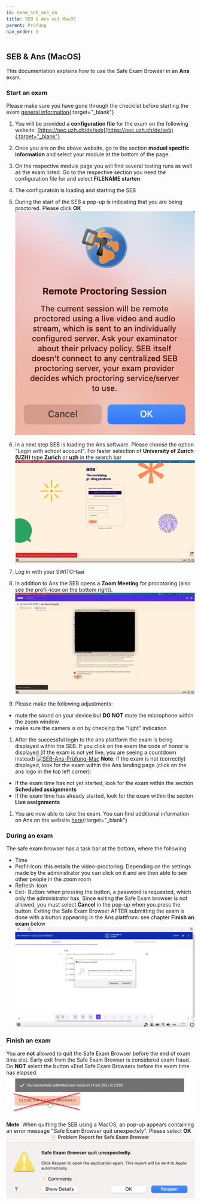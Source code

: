 ```yaml
---
id: exam_seb_ans_en
title: SEB & Ans mit MacOS
parent: Prüfung
nav_order: 3
---
```


## SEB & Ans (MacOS)

This documentation explains how to use the Safe Exam Browser in an **Ans** exam.

### Start an exam
Please make sure you have gone through the checklist before starting the exam [general information](https://uzh-oec.github.io/seb-en/exam_general_en.html){:target="_blank"}

1. You will be provided a **configuration file** for the exam on the following website: [https://oec.uzh.ch/de/seb](https://oec.uzh.ch/de/seb){:target="_blank"}

1. Once you are on the above website, go to the section **moduel specific information** and select your module at the bottom of the page.

1. On the respective module page you will find several testing runs as well as the exam listed. Go to the respective section you need the configuration file for and select **FILENAME starten** 

1. The configuratoin is loading and starting the SEB

1. During the start of the SEB a pop-up is indicating that you are being proctored. Please click **OK**       
[![SEB-Ans-start-Mac](assets/SEB_Ans_remoteproctoring_mac.png)](assets/SEB_Ans_remoteproctoring_mac.png)

1. In a next step SEB is loading the Ans software. Please choose the option "Login with school account". For faster selection of **University of Zurich (UZH)** type **Zurich** or **uzh** in the search bar
[![SEB-Ans-login-Mac](assets/SEB_Ans_login_mac.png)](assets/SEB_Ans_login_mac.png)

1. Log in with your SWITCHaai

1. In addition to Ans the SEB opens a **Zoom Meeting** for procotoring (also see the profil-icon on the bottom right). 
[![SEB-Ans-Zoom-Mac](assets/SEB_Ans_Zoom_mac.png)](assets/SEB_Ans_Zoom_mac.png)

1. Please make the following adjustments:
* mute the sound on your device but **DO NOT** mute the microphone within the zoom window.
* make sure the camera is on by checking the "light" indication

1. After the successful login to the ans plattform the exam is being displayed within the SEB. If you click on the exam the code of honor is displayed (if the exam is not yet live, you are seeing a countdown instead) 
[![SEB-Ans-Prüfung-Mac](assets/SEB_Ans_Prüfung_mac.png)](assets/SEB_Ans_Prüfung_mac.png)
**Note**: if the exam is not (correctly) displayed, look for the exam within the Ans landing page (click on the ans logo in the top left corner): 
* If the exam time has not yet started, look for the exam within the section **Scheduled assignments**
* If the exam time has already started, look for the exam within the secton **Live assignments**


1. You are now able to take the exam. You can find additional information on Ans on the website [here](https://uzh-oec.github.io/ans/exam-navigation-en.html){:target="_blank"}

### During an exam

The safe exam browser has a task bar at the bottom, where the following 

* Time
* Profil-Icon: this entails the video-proctoring. Depending on the settings made by the administrator you can click on it and are then able to see other people in the zoom room
* Refresh-Icon
* Exit- Button: when pressing the button, a password is requested, which only the administrator has. Since exiting the Safe Exam browser is not allowed, you must select **Cancel** in the pop-up when you press the button. Exiting the Safe Exam Browser AFTER submitting the exam is done with a button appearing in the Ans plattfrom: see chapter **Finish an exam** below
[![SEB-Ans-QuitBrowser](assets/SEB_Ans_quitbrowser.png)](assets/SEB_Ans_quitbrowser.png)

### Finish an exam
 
You are **not** allowed to quit the Safe Exam Browser before the end of exam time slot. Early exit from the Safe Exam Browser is considered exam fraud. Do **NOT** select the button «End Safe Exam Browser» before the exam time has elapsed.
[![SEB-Ans-QuitBrowser](assets/SEB_Ans_donotquit.png)](assets/SEB_Ans_donotquit.png)

**Mote**: When quitting the SEB using a MacOS, an pop-up appears containing an error message "Safe Exam Browser quit unexpectely". Please select **OK**
[![SEB-Ans-Error-Mac](assets/SEB_Ans_postquit_mac.png)](assets/SEB_Ans_postquit_mac.png)

